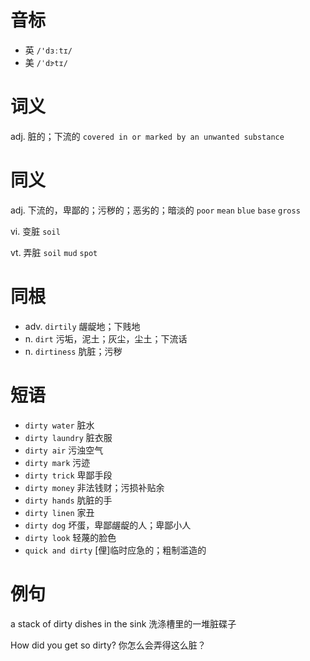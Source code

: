 # 音标

- 英 `/'dɜːtɪ/`
- 美 `/ˈdɝ​tɪ/`

# 词义

adj. 脏的；下流的
`covered in or marked by an unwanted substance`

# 同义

adj. 下流的，卑鄙的；污秽的；恶劣的；暗淡的
`poor` `mean` `blue` `base` `gross`

vi. 变脏
`soil`

vt. 弄脏
`soil` `mud` `spot`

# 同根

- adv. `dirtily` 龌龊地；下贱地
- n. `dirt` 污垢，泥土；灰尘，尘土；下流话
- n. `dirtiness` 肮脏；污秽

# 短语

- `dirty water` 脏水
- `dirty laundry` 脏衣服
- `dirty air` 污浊空气
- `dirty mark` 污迹
- `dirty trick` 卑鄙手段
- `dirty money` 非法钱财；污损补贴余
- `dirty hands` 肮脏的手
- `dirty linen` 家丑
- `dirty dog` 坏蛋，卑鄙龌龊的人；卑鄙小人
- `dirty look` 轻蔑的脸色
- `quick and dirty` [俚]临时应急的；粗制滥造的

# 例句

a stack of dirty dishes in the sink
洗涤槽里的一堆脏碟子

How did you get so dirty?
你怎么会弄得这么脏？


